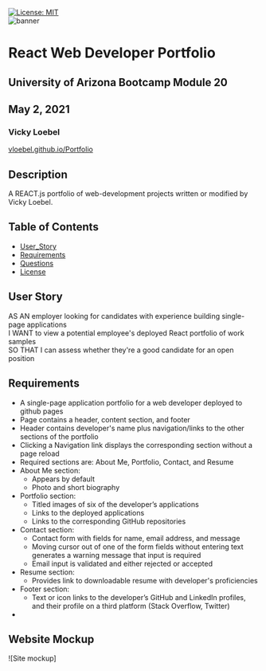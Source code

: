 [![License: MIT](https://img.shields.io/badge/License-MIT-yellow.svg)](https://opensource.org/licenses/MIT)  
  ![banner](./assets/rm-banner.jpg)
# React Web Developer Portfolio
## University of Arizona Bootcamp Module 20 
## May 2, 2021
### Vicky Loebel

[vloebel.github.io/Portfolio](https://vloebel.github.io/Portfolio/) 

## Description  
A REACT.js portfolio of  web-development projects written or modified by Vicky Loebel.  

## Table of Contents  
* [User_Story](#User_Story)  
* [Requirements](#Requirements)  
* [Questions](#Questions)    
* [License](#License)

## User Story
AS AN employer looking for candidates with experience building single-page applications  
I WANT to view a potential employee's deployed React portfolio of work samples  
SO THAT I can assess whether they're a good candidate for an open position  

## Requirements  
* A single-page application portfolio for a web developer deployed to github pages  
* Page contains a header, content section, and footer
* Header contains developer's name plus navigation/links to the other sections of the portfolio  
* Clicking a Navigation link displays the corresponding section without a page reload
* Required sections are: About Me, Portfolio, Contact, and Resume   
* About Me section:
  * Appears by default   
  * Photo and short biography
* Portfolio section:  
  * Titled images of six of the developer’s applications  
  * Links to the deployed applications 
  * Links to the corresponding GitHub repositories
* Contact section:
  * Contact form with fields for name, email address, and message
  * Moving cursor out of one of the form fields without entering text generates a warning message that input is required
  * Email input is validated and either rejected or accepted
* Resume section:
  * Provides link to downloadable resume with developer's proficiencies
* Footer section:
  * Text or icon links to the developer’s GitHub and LinkedIn profiles, and their profile on a third platform (Stack Overflow, Twitter) 
*


## Website  Mockup

![Site mockup] 

